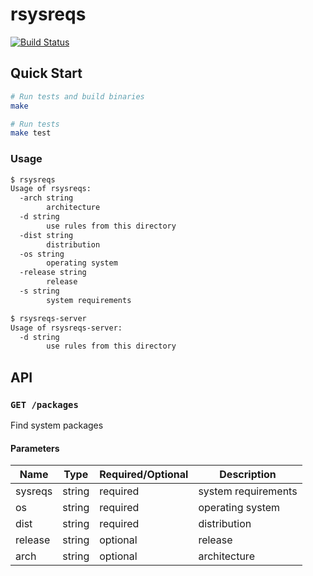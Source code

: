 # rsysreqs

[![Build Status](https://travis-ci.org/glin/rsysreqs.svg?branch=master)](https://travis-ci.org/glin/rsysreqs)

## Quick Start

```sh
# Run tests and build binaries
make

# Run tests
make test
```

### Usage

```sh
$ rsysreqs
Usage of rsysreqs:
  -arch string
        architecture
  -d string
        use rules from this directory
  -dist string
        distribution
  -os string
        operating system
  -release string
        release
  -s string
        system requirements
```

```sh
$ rsysreqs-server
Usage of rsysreqs-server:
  -d string
        use rules from this directory
```

## API

### `GET /packages`

Find system packages

#### Parameters

|Name|Type|Required/Optional|Description|
|----|----|-----------------|-----------|
|sysreqs|string|required|system requirements|
|os|string|required|operating system|
|dist|string|required|distribution|
|release|string|optional|release|
|arch|string|optional|architecture|
